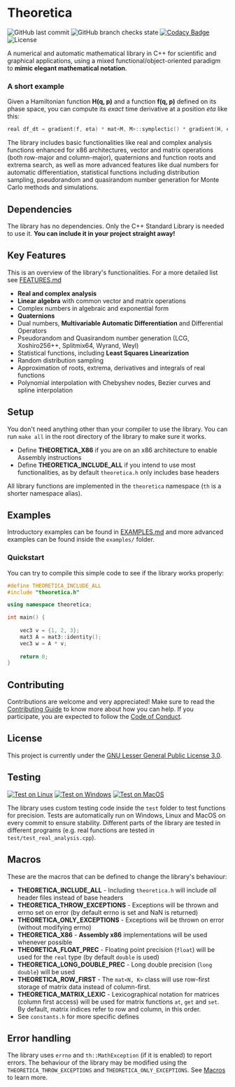 # Theoretica

![GitHub last commit](https://img.shields.io/github/last-commit/chaotic-society/theoretica) ![GitHub branch checks state](https://img.shields.io/github/checks-status/chaotic-society/theoretica/master?label=build) [![Codacy Badge](https://app.codacy.com/project/badge/Grade/0f4ae5dc6e1140ad855a3d6325d44b35)](https://www.codacy.com/gh/chaotic-society/theoretica/dashboard?utm_source=github.com&amp;utm_medium=referral&amp;utm_content=chaotic-society/theoretica&amp;utm_campaign=Badge_Grade)  ![License](https://img.shields.io/github/license/chaotic-society/theoretica)

A numerical and automatic mathematical library in C++ for scientific and graphical applications, using a mixed functional/object-oriented paradigm to **mimic elegant mathematical notation**.

### A short example
Given a Hamiltonian function **H(q, p)** and a function **f(q, p)** defined on its phase space, you can compute its _exact_ time derivative at a position _eta_ like this:
```cpp
real df_dt = gradient(f, eta) * mat<M, M>::symplectic() * gradient(H, eta);
```

The library includes basic functionalities like real and complex analysis functions enhanced for x86 architectures, vector and matrix operations (both row-major and column-major), quaternions and function roots and extrema search, as well as more advanced features like dual numbers for automatic differentiation, statistical functions including distribution sampling, pseudorandom and quasirandom number generation for Monte Carlo methods and simulations.

## Dependencies
The library has no dependencies. Only the C++ Standard Library is needed to use it. **You can include it in your project straight away!**

## Key Features
This is an overview of the library's functionalities. For a more detailed list see [FEATURES.md](https://github.com/mattiaisgro/theoretica/blob/master/txt/FEATURES.md)
- **Real and complex analysis**
- **Linear algebra** with common vector and matrix operations
- Complex numbers in algebraic and exponential form
- **Quaternions**
- Dual numbers, **Multivariable Automatic Differentiation** and Differential Operators
- Pseudorandom and Quasirandom number generation (LCG, Xoshiro256++, Splitmix64, Wyrand, Weyl)
- Statistical functions, including **Least Squares Linearization**
- Random distribution sampling
- Approximation of roots, extrema, derivatives and integrals of real functions
- Polynomial interpolation with Chebyshev nodes, Bezier curves and spline interpolation

## Setup
You don't need anything other than your compiler to use the library. You can run `make all` in the root directory of the library to make sure it works. 
- Define **THEORETICA_X86** if you are on an x86 architecture to enable Assembly instructions
- Define **THEORETICA_INCLUDE_ALL** if you intend to use most functionalities, as by default `theoretica.h` only includes base headers

All library functions are implemented in the `theoretica` namespace (`th` is a shorter namespace alias).

## Examples
Introductory examples can be found in [EXAMPLES.md](https://github.com/mattiaisgro/theoretica/blob/master/txt/EXAMPLES.md) and more advanced examples can be found inside the `examples/` folder.

### Quickstart
You can try to compile this simple code to see if the library works properly:
```cpp
#define THEORETICA_INCLUDE_ALL
#include "theoretica.h"

using namespace theoretica;

int main() {
 
    vec3 v = {1, 2, 3};
    mat3 A = mat3::identity();
    vec3 w = A * v;
 
    return 0;
}
```

## Contributing
Contributions are welcome and very appreciated! Make sure to read the [Contributing Guide](https://github.com/chaotic-society/theoretica/blob/master/CONTRIBUTING.md) to know more about how you can help. If you participate, you are expected to follow the [Code of Conduct](https://github.com/chaotic-society/theoretica/blob/master/CODE_OF_CONDUCT.md).

## License
This project is currently under the [GNU Lesser General Public License 3.0](https://github.com/chaotic-society/theoretica/blob/master/LICENSE).

## Testing
[![Test on Linux](https://github.com/chaotic-society/theoretica/actions/workflows/test-linux.yml/badge.svg)](https://github.com/chaotic-society/theoretica/actions/workflows/test-linux.yml) [![Test on Windows](https://github.com/chaotic-society/theoretica/actions/workflows/test-windows.yml/badge.svg)](https://github.com/chaotic-society/theoretica/actions/workflows/test-windows.yml) [![Test on MacOS](https://github.com/chaotic-society/theoretica/actions/workflows/test-macos.yml/badge.svg)](https://github.com/chaotic-society/theoretica/actions/workflows/test-macos.yml)

The library uses custom testing code inside the `test` folder to test functions for precision. Tests are automatically run on Windows, Linux and MacOS on every commit to ensure stability. Different parts of the library are tested in different programs (e.g. real functions are tested in `test/test_real_analysis.cpp`).

## Macros
These are the macros that can be defined to change the library's behaviour:
- **THEORETICA_INCLUDE_ALL** - Including `theoretica.h` will include _all_ header files instead of base headers
- **THEORETICA_THROW_EXCEPTIONS** - Exceptions will be thrown and errno set on error (by default errno is set and NaN is returned)
- **THEORETICA_ONLY_EXCEPTIONS** - Exceptions will be thrown on error (without modifying errno)
- **THEORETICA_X86** - **Assembly x86** implementations will be used whenever possible
- **THEORETICA_FLOAT_PREC** - Floating point precision (`float`) will be used for the `real` type (by default `double` is used)
- **THEORETICA_LONG_DOUBLE_PREC** - Long double precision (`long double`) will be used
- **THEORETICA_ROW_FIRST** - The `mat<N, K>` class will use row-first storage of matrix data instead of column-first.
- **THEORETICA_MATRIX_LEXIC** - Lexicographical notation for matrices (column first access) will be used for matrix functions `at`, `get` and `set`. By default, matrix indices refer to row and column, in this order.
- See `constants.h` for more specific defines

## Error handling
The library uses `errno` and `th::MathException` (if it is enabled) to report errors. The behaviour of the library may be modified using the `THEORETICA_THROW_EXCEPTIONS` and `THEORETICA_ONLY_EXCEPTIONS`. See [Macros](#Macros) to learn more.
